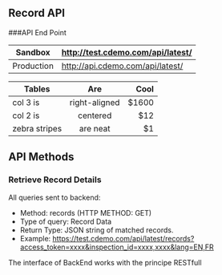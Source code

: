 ## Record API

###API End Point

| Sandbox    | http://test.cdemo.com/api/latest/ |
|------------|:-----------------------------------|
| Production | http://api.cdemo.com/api/latest/  | 


| Tables        | Are           | Cool  |
| ------------- |:-------------:| -----:|
| col 3 is      | right-aligned | $1600 |
| col 2 is      | centered      |   $12 |
| zebra stripes | are neat      |    $1 |

## API Methods

### Retrieve Record Details

All queries sent to backend:

- Method: records (HTTP METHOD: GET)
- Type of query: Record Data
- Return Type: JSON string of matched records.
- Example: 
 https://test.cdemo.com/api/latest/records?access_token=xxxx&inspection_id=xxxx,xxxx&lang=EN,FR

The interface of BackEnd works with the principe RESTfull
